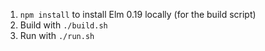  1. `npm install` to install Elm 0.19 locally (for the build script)
 2. Build with `./build.sh`
 3. Run with `./run.sh`
